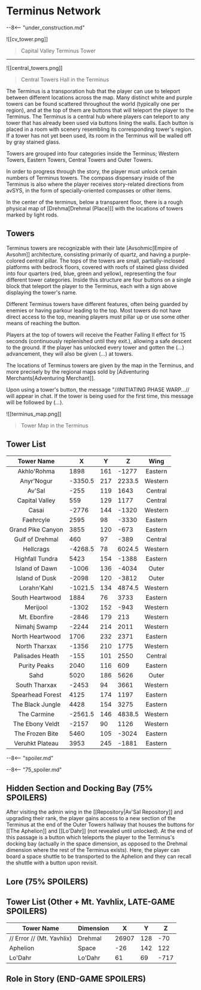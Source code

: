# Terminus Network

--8<-- "under_construction.md"

![[cv_tower.png]]
> Capital Valley Terminus Tower
---------
![[central_towers.png]]
> Central Towers Hall in the Terminus

The Terminus is a transporation hub that the player can use to teleport between different locations across the map. Many distinct white and purple towers can be found scattered throughout the world (typically one per region), and at the top of them are buttons that will teleport the player to the Terminus. The Terminus is a central hub where players can teleport to any tower that has already been used via buttons lining the walls. Each button is placed in a room with scenery resembling its corresponding tower's region. If a tower has not yet been used, its room in the Terminus will be walled off by gray stained glass.

Towers are grouped into four categories inside the Terminus; Western Towers, Eastern Towers, Central Towers and Outer Towers.

In order to progress through the story, the player must unlock certain numbers of Terminus towers. The compass dispensary inside of the Terminus is also where the player receives story-related directions from avSYS, in the form of specially-oriented compasses or other items.

In the center of the terminus, below a transparent floor, there is a rough physical map of [Drehma[Drehmal (Place)]] with the locations of towers marked by light rods.

## Towers

Terminus towers are recognizable with their late [Avsohmic[Empire of Avsohm]] architecture, consisting primarily of quartz, and having a purple-colored central pillar. The tops of the towers are small, partially-inclosed platforms with bedrock floors, covered with roofs of stained glass divided into four quarters (red, blue, green and yellow), representing the four different tower categories. Inside this structure are four buttons on a single block that teleport the player to the Terminus, each with a sign above displaying the tower's name. 

Different Terminus towers have different features, often being guarded by enemies or having parkour leading to the top. Most towers do not have direct access to the top, meaning players must pillar up or use some other means of reaching the button.

Players at the top of towers will receive the Feather Falling II effect for 15 seconds (continuously replenished until 
they exit.), allowing a safe descent to the ground. If the player has unlocked every tower and gotten the (*...*) advancement, they will also be given (*...*) at towers.

The locations of Terminus towers are given by the map in the Terminus, and more precisely by the regional maps sold by [Adventuring Merchants[Adventuring Merchant]].

Upon using a tower's button, the message "//INITIATING PHASE WARP...// will appear in chat. If the tower is being used for the first time, this message will be followed by (*...*).

![[terminus_map.png]]
> Tower Map in the Terminus

## Tower List

|      **Tower Name**      |  **X**  | **Y** |  **Z**  | **Wing** |
|:------------------------:|---------|-------|---------|:--------:|
| Akhlo'Rohma              | 1898    | 161   | -1277   |Eastern   |
| Anyr'Nogur               | -3350.5 | 217   | 2233.5  |Western   |
| Av'Sal                   | -255    | 119   | 1643    |Central   |
| Capital Valley           | 559     | 129   | 1177    |Central   |
| Casai                    | -2776   | 144   | -1320   |Western   |
| Faehrcyle                | 2595    | 98    | -3330   |Eastern   |
| Grand Pike Canyon        | 3855    | 120   | -673    |Eastern   |
| Gulf of Drehmal          | 460     | 97    | -389    |Central   |
| Hellcrags                | -4268.5 | 78    | 6024.5  |Western   |
| Highfall Tundra          | 5423    | 154   | -1388   |Eastern   |
| Island of Dawn           | -1006   | 136   | -4034   |Outer     |
| Island of Dusk           | -2098   | 120   | -3812   |Outer     |
| Lorahn'Kahl              | -1021.5 | 134   | 4874.5  |Western   |
| South Heartwood          | 1884    | 76    | 3733    |Eastern   |
| Merijool                 | -1302   | 152   | -943    |Western   |
| Mt. Ebonfire             | -2846   | 179   | 213     |Western   |
| Nimahj Swamp             | -2244   | 214   | 2011    |Western   |
| North Heartwood          | 1706    | 232   | 2371    |Eastern   |
| North Tharxax            | -1356   | 210   | 1775    |Western   |
| Palisades Heath          | -155    | 101   | 2550    |Central   |
| Purity Peaks             | 2040    | 116   | 609     |Eastern   |
| Sahd                     | 5020    | 186   | 5626    |Outer     |
| South Tharxax            | -2453   | 94    | 3661    |Western   |
| Spearhead Forest         | 4125    | 174   | 1197    |Eastern   |
| The Black Jungle         | 4428    | 154   | 3275    |Eastern   |
| The Carmine              | -2561.5 | 146   | 4838.5  |Western   |
| The Ebony Veldt          | -2157   | 90    | 1126    |Western   |
| The Frozen Bite          | 5460    | 105   | -3024   |Eastern   |
| Veruhkt Plateau          | 3953    | 245   | -1881   |Eastern   |

--8<-- "spoiler.md"

--8<-- "75_spoiler.md"

## Hidden Section and Docking Bay (75% SPOILERS)

After visiting the admin wing in the [[Repository|Av'Sal Repository]] and upgrading their rank, the player gains access to a new section of the Terminus at the end of the Outer Towers hallway that houses the buttons for [[The Aphelion]] and [[Lo'Dahr]] (not revealed until unlocked). At the end of this passage is a button which teleports the player to the Terminus's docking bay (actually in the space dimension, as opposed to the Drehmal dimension where the rest of the Terminus exists). Here, the player can board a space shuttle to be transported to the Aphelion and they can recall the shuttle with a button upon revisit.

## Lore (75% SPOILERS)

## Tower List (Other + Mt. Yavhlix, LATE-GAME SPOILERS)

| Tower Name | Dimension | X | Y | Z |
|-|-|-|-|-|
| // Error // (Mt. Yavhlix) | Drehmal | 26907 | 128 | -70 |
| Aphelion | Space | -26 | 142 | 122 |
| Lo'Dahr | Lo'Dahr | 61 | 69 | -717 |

## Role in Story (END-GAME SPOILERS)


